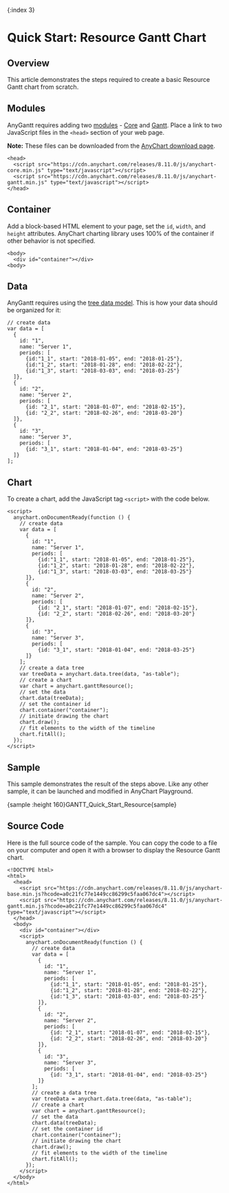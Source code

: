 {:index 3}
# Quick Start: Resource Gantt Chart

## Overview

This article demonstrates the steps required to create a basic Resource Gantt chart from scratch.

## Modules

AnyGantt requires adding two [modules](../Quick_Start/Modules) - [Core](../Quick_Start/Modules#core) and [Gantt](../Quick_Start/Modules#gantt). Place a link to two JavaScript files in the `<head>` section of your web page.

**Note:** These files can be downloaded from the [AnyChart download page](../Quick_Start/Downloading_AnyChart).

```
<head>
  <script src="https://cdn.anychart.com/releases/8.11.0/js/anychart-core.min.js" type="text/javascript"></script>
  <script src="https://cdn.anychart.com/releases/8.11.0/js/anychart-gantt.min.js" type="text/javascript"></script>
</head>
```

## Container

Add a block-based HTML element to your page, set the `id`, `width`, and `height` attributes. AnyChart charting library uses 100% of the container if other behavior is not specified. 

```
<body>
  <div id="container"></div>
<body>
```

## Data

AnyGantt requires using the [tree data model](../Working_with_Data/Tree_Data_Model). This is how your data should be organized for it:

```
// create data
var data = [
  {
    id: "1",
    name: "Server 1",
    periods: [
      {id:"1_1", start: "2018-01-05", end: "2018-01-25"},
      {id:"1_2", start: "2018-01-28", end: "2018-02-22"},
      {id:"1_3", start: "2018-03-03", end: "2018-03-25"}
  ]},
  {
    id: "2",
    name: "Server 2",
    periods: [
      {id: "2_1", start: "2018-01-07", end: "2018-02-15"},
      {id: "2_2", start: "2018-02-26", end: "2018-03-20"}
  ]},
  {
    id: "3",
    name: "Server 3",
    periods: [
      {id: "3_1", start: "2018-01-04", end: "2018-03-25"}
  ]}
];
```

## Chart

To create a chart, add the JavaScript tag `<script>` with the code below.

```
<script>
  anychart.onDocumentReady(function () {    	
    // create data
    var data = [
      {
        id: "1",
        name: "Server 1",
        periods: [
          {id:"1_1", start: "2018-01-05", end: "2018-01-25"},
          {id:"1_2", start: "2018-01-28", end: "2018-02-22"},
          {id:"1_3", start: "2018-03-03", end: "2018-03-25"}
      ]},
      {
        id: "2",
        name: "Server 2",
        periods: [
          {id: "2_1", start: "2018-01-07", end: "2018-02-15"},
          {id: "2_2", start: "2018-02-26", end: "2018-03-20"}
      ]},
      {
        id: "3",
        name: "Server 3",
        periods: [
          {id: "3_1", start: "2018-01-04", end: "2018-03-25"}
      ]}
    ];
    // create a data tree
    var treeData = anychart.data.tree(data, "as-table");  
    // create a chart
    var chart = anychart.ganttResource(); 
    // set the data
    chart.data(treeData); 
    // set the container id
    chart.container("container");  
    // initiate drawing the chart
    chart.draw();
    // fit elements to the width of the timeline
    chart.fitAll();
  });  
</script>
```

## Sample

This sample demonstrates the result of the steps above. Like any other sample, it can be launched and modified in AnyChart Playground.

{sample :height 160}GANTT\_Quick\_Start\_Resource{sample}

## Source Code

Here is the full source code of the sample. You can copy the code to a file on your computer and open it with a browser to display the Resource Gantt chart.

```
<!DOCTYPE html>
<html>
  <head>
    <script src="https://cdn.anychart.com/releases/8.11.0/js/anychart-base.min.js?hcode=a0c21fc77e1449cc86299c5faa067dc4"></script>
    <script src="https://cdn.anychart.com/releases/8.11.0/js/anychart-gantt.min.js?hcode=a0c21fc77e1449cc86299c5faa067dc4" type="text/javascript"></script>
  </head>
  <body>
    <div id="container"></div>
    <script>
      anychart.onDocumentReady(function () {    
        // create data
        var data = [
          {
            id: "1",
            name: "Server 1",
            periods: [
              {id:"1_1", start: "2018-01-05", end: "2018-01-25"},
              {id:"1_2", start: "2018-01-28", end: "2018-02-22"},
              {id:"1_3", start: "2018-03-03", end: "2018-03-25"}
          ]},
          {
            id: "2",
            name: "Server 2",
            periods: [
              {id: "2_1", start: "2018-01-07", end: "2018-02-15"},
              {id: "2_2", start: "2018-02-26", end: "2018-03-20"}
          ]},
          {
            id: "3",
            name: "Server 3",
            periods: [
              {id: "3_1", start: "2018-01-04", end: "2018-03-25"}
          ]}
        ];
        // create a data tree
        var treeData = anychart.data.tree(data, "as-table");    
        // create a chart
        var chart = anychart.ganttResource(); 
        // set the data
        chart.data(treeData);   
        // set the container id
        chart.container("container");    
        // initiate drawing the chart
        chart.draw();    
        // fit elements to the width of the timeline
        chart.fitAll();
      });    
    </script>
  </body>
</html>
```